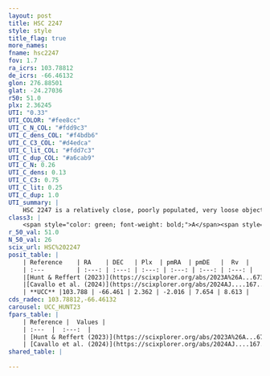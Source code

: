 ```yaml
---
layout: post
title: HSC 2247
style: style
title_flag: true
more_names: 
fname: hsc2247
fov: 1.7
ra_icrs: 103.78812
de_icrs: -66.46132
glon: 276.88501
glat: -24.27036
r50: 51.0
plx: 2.36245
UTI: "0.33"
UTI_COLOR: "#fee8cc"
UTI_C_N_COL: "#fdd9c3"
UTI_C_dens_COL: "#f4bdb6"
UTI_C_C3_COL: "#d4edca"
UTI_C_lit_COL: "#fdd7c3"
UTI_C_dup_COL: "#a6cab9"
UTI_C_N: 0.26
UTI_C_dens: 0.13
UTI_C_C3: 0.75
UTI_C_lit: 0.25
UTI_C_dup: 1.0
UTI_summary: |
    HSC 2247 is a relatively close, poorly populated, very loose object of high C3 quality. It was recently reported in the literature.
class3: |
    <span style="color: green; font-weight: bold;">A</span><span style="color: #FFC300; font-weight: bold;">B</span>
r_50_val: 51.0
N_50_val: 26
scix_url: HSC%202247
posit_table: |
    | Reference    | RA    | DEC   | Plx  | pmRA  | pmDE   |  Rv  |
    | :---         | :---: | :---: | :---: | :---: | :---: | :---: |
    |[Hunt & Reffert (2023)](https://scixplorer.org/abs/2023A%26A...673A.114H) | 104.412 | -66.261 | 2.377 | -2.1 | 7.649 | 6.66 |
    |[Cavallo et al. (2024)](https://scixplorer.org/abs/2024AJ....167...12C) | 104.218 | -67.207 | 2.382 | -- | -- | -- |
    | **UCC** |103.788 | -66.461 | 2.362 | -2.016 | 7.654 | 8.613 | 
cds_radec: 103.78812,-66.46132
carousel: UCC_HUNT23
fpars_table: |
    | Reference |  Values |
    | :---  |  :---:  |
    | [Hunt & Reffert (2023)](https://scixplorer.org/abs/2023A%26A...673A.114H) | `AV50=0.227, diffAV50=0.456, MOD50=8.037, logAge50=7.141` |
    | [Cavallo et al. (2024)](https://scixplorer.org/abs/2024AJ....167...12C) | `AV50=0.57, dMod50=8.18, logAge50=6.94, [Fe/H]50=0.02` |
shared_table: |
    
---
```

